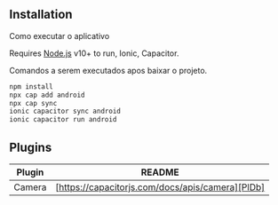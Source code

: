 ## Installation

Como executar o aplicativo

Requires [Node.js](https://nodejs.org/) v10+ to run, Ionic, Capacitor.

Comandos a serem executados apos baixar o projeto.
```sh
npm install
npx cap add android
npx cap sync
ionic capacitor sync android
ionic capacitor run android
```
## Plugins

| Plugin | README |
| ------ | ------ |
| Camera | [https://capacitorjs.com/docs/apis/camera][PlDb]